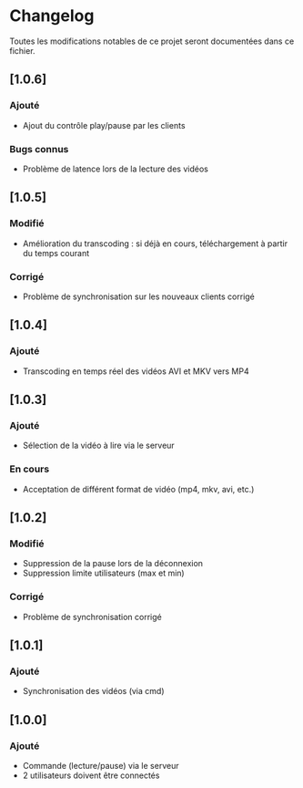 # Changelog

Toutes les modifications notables de ce projet seront documentées dans ce fichier.

## [1.0.6]

### Ajouté

- Ajout du contrôle play/pause par les clients

### Bugs connus

- Problème de latence lors de la lecture des vidéos

## [1.0.5]

### Modifié

- Amélioration du transcoding : si déjà en cours, téléchargement à partir du temps courant

### Corrigé

- Problème de synchronisation sur les nouveaux clients corrigé

## [1.0.4]

### Ajouté

- Transcoding en temps réel des vidéos AVI et MKV vers MP4

## [1.0.3]

### Ajouté

- Sélection de la vidéo à lire via le serveur

### En cours

- Acceptation de différent format de vidéo (mp4, mkv, avi, etc.)

## [1.0.2]

### Modifié

- Suppression de la pause lors de la déconnexion
- Suppression limite utilisateurs (max et min)

### Corrigé

- Problème de synchronisation corrigé

## [1.0.1]

### Ajouté
- Synchronisation des vidéos (via cmd)

## [1.0.0]

### Ajouté

- Commande (lecture/pause) via le serveur
- 2 utilisateurs doivent être connectés